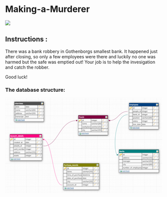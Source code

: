 # Making-a-Murderer

![](https://media.giphy.com/media/vbPzAifIrGycdxnvsO/giphy.gif)

## Instructions :

There was a bank robbery in Gothenborgs smallest bank.
It happened just after closing, so only a few employees were there and luckily no one was harmed but the safe was emptied out! 
Your job is to help the invesigation and catch the robber. 

Good luck!

### The database structure: 
![database structure](https://github.com/mreka91/Making-a-Murderer/blob/main/database.png)
